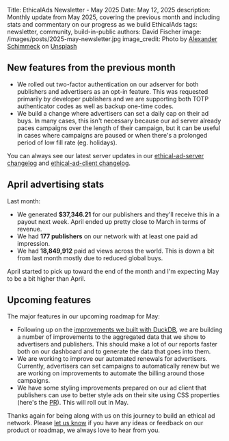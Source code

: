 Title: EthicalAds Newsletter - May 2025
Date: May 12, 2025
description: Monthly update from May 2025, covering the previous month and including stats and commentary on our progress as we build EthicalAds
tags: newsletter, community, build-in-public
authors: David Fischer
image: /images/posts/2025-may-newsletter.jpg
image_credit: <span>Photo by <a href="https://unsplash.com/@alschim?utm_content=creditCopyText&utm_medium=referral&utm_source=unsplash">Alexander Schimmeck</a> on <a href="https://unsplash.com/photos/pink-and-yellow-flowers-under-blue-sky-during-daytime-ew5bPnKWY_Q?utm_content=creditCopyText&utm_medium=referral&utm_source=unsplash">Unsplash</a></span>


## New features from the previous month

* We rolled out two-factor authentication on our adserver for both publishers and advertisers
  as an opt-in feature. This was requested primarily by developer publishers
  and we are supporting both TOTP authenticator codes as well as backup one-time codes.
* We build a change where advertisers can set a daily cap on their ad buys.
  In many cases, this isn't necessary because our ad server already paces campaigns over
  the length of their campaign, but it can be useful in cases where campaigns are paused
  or when there's a prolonged period of low fill rate (eg. holidays).


You can always see our latest server updates in our
[ethical-ad-server changelog](https://ethical-ad-server.readthedocs.io/en/latest/developer/changelog.html)
and [ethical-ad-client changelog](https://ethical-ad-client.readthedocs.io/en/latest/changelog.html).


## April advertising stats

[comment]: https://server.ethicalads.io/publisher/all/report/?start_date=2025-04-01&end_date=2025-04-30

Last month:

* We generated **$37,346.21** for our publishers and they'll receive this in a payout next week.
  April ended up pretty close to March in terms of revenue.
* We had **177 publishers** on our network with at least one paid ad impression.
* We had **18,849,912** paid ad views across the world. This is down a bit from last month mostly due to reduced global buys.

April started to pick up toward the end of the month and I'm expecting May
to be a bit higher than April.


## Upcoming features

The major features in our upcoming roadmap for May:

* Following up on the [improvements we built with DuckDB]({filename}../posts/2025-duckdb-pair-with-postgres.md),
  we are building a number of improvements to the aggregated data that we show to advertisers and publishers.
  This should make a lot of our reports faster both on our dashboard and to generate the data that goes into them.
* We are working to improve our automated renewals for advertisers.
  Currently, advertisers can set campaigns to automatically renew
  but we are working on improvements to automate the billing around those campaigns.
* We have some styling improvements prepared on our ad client that publishers can use to better style ads
  on their site using CSS properties (here's the [PR](https://github.com/readthedocs/ethical-ad-client/pull/219)).
  This will roll out in May.


Thanks again for being along with us on this journey to build an ethical ad network.
Please [let us know]({filename}../pages/contact.md) if you have any ideas or feedback on our product or roadmap,
we always love to hear from you.
